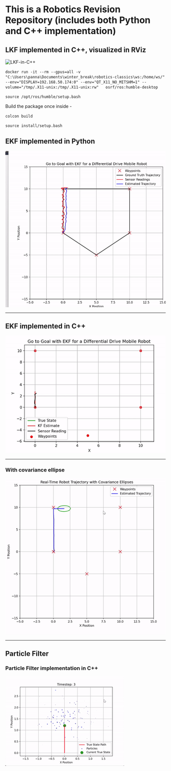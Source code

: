 # This is a Robotics Revision Repository (includes both Python and C++ implementation)

## LKF implemented in C++, visualized in RViz
![LKF-in-C++](https://github.com/PannagaS/robotics-classics/blob/main/assets/RVizPathforLinearKF%20gif.gif)
```
docker run -it --rm --gpus=all -v "C:\Users\panna\Documents\winter_break\robotics-classics\ws:/home/ws/"  --env="DISPLAY=192.168.50.174:0" --env="QT_X11_NO_MITSHM=1" --volume="/tmp/.X11-unix:/tmp/.X11-unix:rw"   osrf/ros:humble-desktop
```

```
source /opt/ros/humble/setup.bash
```

Build the package once inside - 
```
colcon build
```

```
source install/setup.bash
```

## EKF implemented in Python 
![EKF-in-Python](https://github.com/PannagaS/robotics-classics/blob/main/assets/EKF%20in%20Python%20gif.gif)

--- 
## EKF implemented in C++
![EKF-in-C++](https://github.com/PannagaS/robotics-classics/blob/main/assets/EKF%20in%20C%2B%2B%20gif.gif)

---
### With covariance ellipse 
![KF-with-covariance-ellipse](https://github.com/PannagaS/robotics-classics/blob/main/assets/KF%20with%20ellipse%20gif.gif)

---
## Particle Filter 
### Particle Filter implementation in C++ 
![pf-gif](https://github.com/PannagaS/robotics-classics/blob/main/assets/particle_filter_gif.gif)
